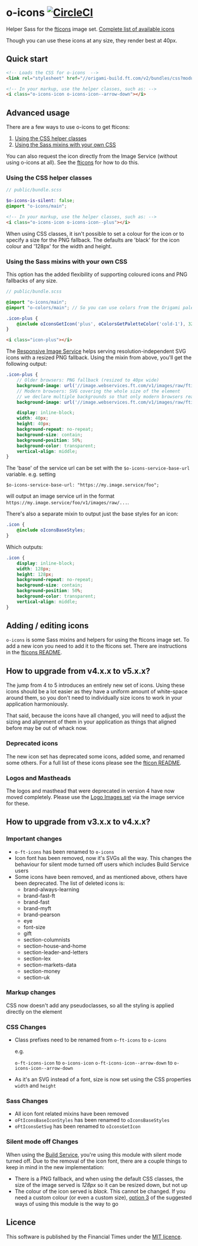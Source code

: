 # o-icons [![CircleCI](https://circleci.com/gh/Financial-Times/o-icons.svg?style=shield&circle-token=cf2a28827a03270506ee12ca8dfd0c233709b1a7)](https://circleci.com/gh/Financial-Times/o-icons)

Helper Sass for the [fticons](http://registry.origami.ft.com/components/fticons) image set.
[Complete list of available icons](http://registry.origami.ft.com/components/fticons)

Though you can use these icons at any size, they render best at 40px.

## Quick start

```html
<!-- Loads the CSS for o-icons  -->
<link rel="stylesheet" href="//origami-build.ft.com/v2/bundles/css?modules=o-icons@^5.0.0" />

<!-- In your markup, use the helper classes, such as: -->
<i class="o-icons-icon o-icons-icon--arrow-down"></i>
```

## Advanced usage

There are a few ways to use o-icons to get fticons:

1. [Using the CSS helper classes](#using-the-CSS-helper-classes)
1. [Using the Sass mixins with your own CSS](#using-the-sass-miins-with-your-own-css)

You can also request the icon directly from the Image Service (without using o-icons at all). See the [fticons](http://registry.origami.ft.com/components/fticons) for how to do this.

### Using the CSS helper classes

```scss
// public/bundle.scss

$o-icons-is-silent: false;
@import "o-icons/main";
```

```html
<!-- In your markup, use the helper classes, such as: -->
<i class="o-icons-icon o-icons-icon--plus"></i>
```

When using CSS classes, it isn't possible to set a colour for the icon or to specify a size for the PNG fallback. The defaults are 'black' for the icon colour and '128px' for the width and height.

### Using the Sass mixins with your own CSS

This option has the added flexibility of supporting coloured icons and PNG fallbacks of any size.

```scss
// public/bundle.scss

@import "o-icons/main";
@import "o-colors/main"; // So you can use colors from the Origami palette, the mixin only accepts hex values

.icon-plus {
	@include oIconsGetIcon('plus', oColorsGetPaletteColor('cold-1'), 32);
}
```

```html
<i class="icon-plus"></i>
```

The [Responsive Image Service](https://image.webservices.ft.com/) helps serving resolution-independent SVG icons with a resized PNG fallback. Using the mixin from above, you'll get the following output:

```scss
.icon-plus {
	// Older browsers: PNG fallback (resized to 40px wide)
	background-image: url('//image.webservices.ft.com/v1/images/raw/fticon:plus?width=40&format=png&source=o-icons');
	// Modern browsers: SVG covering the whole size of the element
	// we declare multiple backgrounds so that only modern browsers read this property
	background-image: url('//image.webservices.ft.com/v1/images/raw/fticon-v1:plus?format=svg&source=o-icons'), none;

	display: inline-block;
	width: 40px;
	height: 40px;
	background-repeat: no-repeat;
	background-size: contain;
	background-position: 50%;
	background-color: transparent;
	vertical-align: middle;
}
```

The 'base' of the service url can be set with the `$o-icons-service-base-url` variable. e.g. setting

```
$o-icons-service-base-url: "https://my.image.service/foo";
```

will output an image service url in the format `https://my.image.service/foo/v1/images/raw/...`.

There's also a separate mixin to output just the base styles for an icon:

```scss
.icon {
	@include oIconsBaseStyles;
}
```

Which outputs:

```scss
.icon {
	display: inline-block;
	width: 128px;
	height: 128px;
	background-repeat: no-repeat;
	background-size: contain;
	background-position: 50%;
	background-color: transparent;
	vertical-align: middle;
}
```

## Adding / editing icons

`o-icons` is some Sass mixins and helpers for using the fticons image set. To add a new icon you need to add it to the fticons set. There are instructions in the [fticons README](http://github.com/financial-times/fticon).

## How to upgrade from v4.x.x to v5.x.x?

The jump from 4 to 5 introduces an entirely new set of icons. Using these icons should be a lot easier as they have a uniform amount of white-space around them, so you don't need to individually size icons to work in your application harmoniously.

That said, because the icons have all changed, you will need to adjust the sizing and alignment of them in your application as things that aligned before may be out of whack now.


### Deprecated icons
The new icon set has deprecated some icons, added some, and renamed some others. For a full list of these icons please see the [fticon README](http://github.com/financial-times/fticon).

### Logos and Mastheads
The logos and masthead that were deprecated in version 4 have now moved completely. Please use the [Logo Images set](http://github.com/financial-times/logo-images) via the image service for these.

## How to upgrade from v3.x.x to v4.x.x?

### Important changes

* `o-ft-icons` has been renamed to `o-icons`
* Icon font has been removed, now it's SVGs all the way. This changes the behaviour for silent mode turned off users which includes Build Service users
* Some icons have been removed, and as mentioned above, others have been deprecated. The list of deleted icons is:
	- brand-always-learning
	- brand-fast-ft
	- brand-fast
	- brand-myft
	- brand-pearson
	- eye
	- font-size
	- gift
	- section-columnists
	- section-house-and-home
	- section-leader-and-letters
	- section-lex
	- section-markets-data
	- section-money
	- section-uk

### Markup changes

CSS now doesn't add any pseudoclasses, so all the styling is applied directly on the element

### CSS Changes

* Class prefixes need to be renamed from `o-ft-icons` to `o-icons`

	e.g.

	`o-ft-icons-icon` to `o-icons-icon`
	`o-ft-icons-icon--arrow-down` to `o-icons-icon--arrow-down`

* As it's an SVG instead of a font, size is now set using the CSS properties `width` and `height`

### Sass Changes

* All icon font related mixins have been removed
* `oFtIconsBaseIconStyles` has been renamed to `oIconsBaseStyles`
* `oFtIconsGetSvg` has been renamed to `oIconsGetIcon`

### Silent mode off Changes

When using the [Build Service](https://origami-build.ft.com), you're using this module with silent mode turned off. Due to the removal of the icon font, there are a couple things to keep in mind in the new implementation:

* There is a PNG fallback, and when using the default CSS classes, the size of the image served is _128px_ so it can be resized down, but not up
* The colour of the icon served is _black_. This cannot be changed. If you need a custom colour (or even a custom size), [option 3](#3-manually-using-the-responsive-image-service) of the suggested ways of using this module is the way to go

## Licence

This software is published by the Financial Times under the [MIT licence](http://opensource.org/licenses/MIT).
